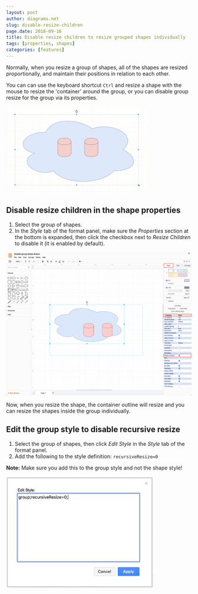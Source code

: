 ```yaml
---
layout: post
author: diagrams.net
slug: disable-resize-children
page.date: 2018-09-16
title: Disable resize children to resize grouped shapes individually
tags: [properties, shapes]
categories: [features]
---
```


Normally, when you resize a group of shapes, all of the shapes are resized proportionally, and maintain their positions in relation to each other.

You can can use the keyboard shortcut ``Ctrl`` and resize a shape with the mouse to resize the 'container' around the group, or you can disable group resize for the group via its properties.

<img src="/assets/img/blog/properties-disable-resize-children.gif" alt="Group resize with and without the style property Resize Children enabled">

## Disable resize children in the shape properties

1. Select the group of shapes.
2. In the _Style_ tab of the format panel, make sure the _Properties_ section at the bottom is expanded, then click the checkbox next to _Resize Children_ to disable it (it is enabled by default).

<img src="/assets/img/blog/properties-disable-resize-children.png" style="max-width:100%;height:auto;" alt="Disable Resize Children in the shape properties to resize grouped shapes individually">

Now, when you resize the shape, the container outline will resize and you can resize the shapes inside the group individually.

## Edit the group style to disable recursive resize

1. Select the group of shapes, then click _Edit Style_ in the _Style_ tab of the format panel.
2. Add the following to the style definition: ``recursiveResize=0``

**Note:** Make sure you add this to the group style and not the shape style!

<img src="/assets/img/blog/edit-style-disable-recursive-resize.png" style="width=100%;max-width:400px;height:auto;" alt="Edit the group style manually to turn off recursive resize">
